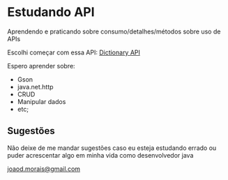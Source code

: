 
# Estudando API 

Aprendendo e praticando sobre consumo/detalhes/métodos sobre uso de APIs

Escolhi começar com essa API:
[Dictionary API](https://dictionaryapi.dev/)

Espero aprender sobre:
- Gson
- java.net.http
- CRUD
- Manipular dados
- etc;

## Sugestões
Não deixe de me mandar sugestões caso eu esteja estudando errado ou puder acrescentar algo em minha vida como desenvolvedor java

joaod.morais@gmail.com 
